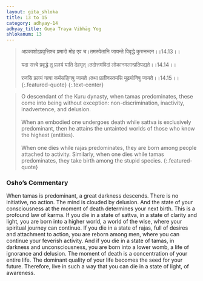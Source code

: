 ```yaml
---
layout: gita_shloka
title: 13 to 15
category: adhyay-14
adhyay_title: Guṇa Traya Vibhāg Yog
shlokanum: 13
---
```


> अप्रकाशोऽप्रवृत्तिश्च प्रमादो मोह एव च।तमस्येतानि जायन्ते विवृद्धे कुरुनन्दन।।14.13।।<br><br>यदा सत्त्वे प्रवृद्धे तु प्रलयं याति देहभृत्।तदोत्तमविदां लोकानमलान्प्रतिपद्यते।।14.14।।<br><br>रजसि प्रलयं गत्वा कर्मसङ्गिषु जायते।तथा प्रलीनस्तमसि मूढयोनिषु जायते।।14.15।।
{:.featured-quote}
{:.text-center}

> O descendant of the Kuru dynasty, when tamas predominates, these come into being without exception: non-discrimination, inactivity, inadvertence, and delusion.<br><br>When an embodied one undergoes death while sattva is exclusively predominant, then he attains the untainted worlds of those who know the highest (entities).<br><br>When one dies while rajas predominates, they are born among people attached to activity. Similarly, when one dies while tamas predominates, they take birth among the stupid species.
{:.featured-quote}

### Osho’s Commentary
When tamas is predominant, a great darkness descends. There is no initiative, no action. The mind is clouded by delusion.
And the state of your consciousness at the moment of death determines your next birth. This is a profound law of karma.
If you die in a state of sattva, in a state of clarity and light, you are born into a higher world, a world of the wise, where your spiritual journey can continue.
If you die in a state of rajas, full of desires and attachment to action, you are reborn among men, where you can continue your feverish activity.
And if you die in a state of tamas, in darkness and unconsciousness, you are born into a lower womb, a life of ignorance and delusion.
The moment of death is a concentration of your entire life. The dominant quality of your life becomes the seed for your future. Therefore, live in such a way that you can die in a state of light, of awareness.
